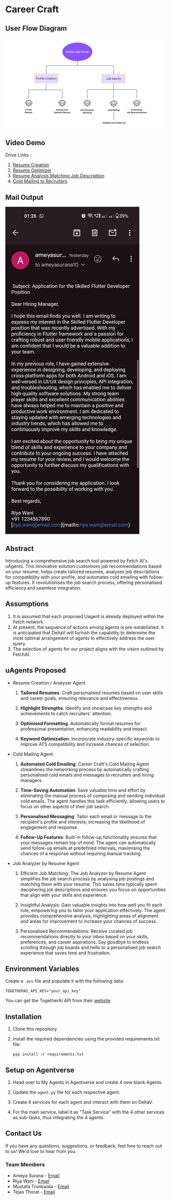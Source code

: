 # Career Craft
## User Flow Diagram
![User Flow Diagram](https://github.com/FireFeast7/uAgents/blob/a47c3349cd3ee9617d7da5e179bbdab8b3900f8a/integrations/career-craft/images/workflow.png)
## Video Demo
Drive Links : 
1. [Resume Creation](https://drive.google.com/file/d/1cedJPCkFWvkHznjmg6EzZhquIfc5qsC2/view?usp=drive_link)
2. [Resume Optimizer](https://drive.google.com/file/d/1B37y9_t_w2iU4J5pe8bFOrut7-_UZIE_/view?usp=drive_link)
3. [Resume Analysis Matching Job Description](https://drive.google.com/file/d/1EsL0Abt31LHm2IqnXuo6LxLsthKp17QH/view?usp=drive_link)
4. [Cold Mailing to Recruiters](https://drive.google.com/file/d/1dNyU557DA7P99wNsc36lYhiow830RzJu/view?usp=drive_link)

## Mail Output

![Output](https://github.com/FireFeast7/uAgents/blob/1c070209d8d68f117351ea07bd35e6cd5d236cae/integrations/career-craft/images/ouptut.jpg)

## Abstract

Introducing a comprehensive job search tool powered by Fetch AI's uAgents. This innovative solution customises job recommendations based on your resume, helps create tailored resumes, analyses job descriptions for compatibility with your profile, and automates cold emailing with follow-up features. It revolutionises the job search process, offering personalised efficiency and seamless integration.

## Assumptions

1. It is assumed that each proposed Uagent is already deployed within the Fetch network.
2. At present, the sequence of actions among agents is pre-established. It is anticipated that DeltaV will furnish the capability to determine the most optimal arrangement of agents to effectively address the user query.
3. The selection of agents for our project aligns with the vision outlined by FetchAI.

## uAgents Proposed

- Resume Creation / Analyzer Agent

  1. **Tailored Resumes**: Craft personalised resumes based on user skills and career goals, ensuring relevance and effectiveness.

  2. **Highlight Strengths**: Identify and showcase key strengths and achievements to catch recruiters' attention.

  3. **Optimised Formatting**: Automatically format resumes for professional presentation, enhancing readability and impact.

  4. **Keyword Optimization**: Incorporate industry-specific keywords to improve ATS compatibility and increase chances of selection.

- Cold Mailing Agent

  1. **Automated Cold Emailing**: Career Craft's Cold Mailing Agent streamlines the networking process by automatically crafting personalised cold emails and messages to recruiters and hiring managers.

  2. **Time-Saving Automation**: Save valuable time and effort by eliminating the manual process of composing and sending individual cold emails. The agent handles this task efficiently, allowing users to focus on other aspects of their job search.

  3. **Personalised Messaging**: Tailor each email or message to the recipient's profile and interests, increasing the likelihood of engagement and response.

  4. **Follow-Up Features**: Built-in follow-up functionality ensures that your messages remain top of mind. The agent can automatically send follow-up emails at predefined intervals, maximising the chances of a response without requiring manual tracking.

- Job Analyzer by Resume Agent

  1. Efficient Job Matching: The Job Analyzer by Resume Agent simplifies the job search process by analysing job postings and matching them with your resume. This saves time typically spent deciphering job descriptions and ensures you focus on opportunities that align with your skills and experience.

  2. Insightful Analysis: Gain valuable insights into how well you fit each role, empowering you to tailor your application effectively. The agent provides comprehensive analysis, highlighting areas of alignment and areas for improvement to increase your chances of success.

  3. Personalised Recommendations: Receive curated job recommendations directly to your inbox based on your skills, preferences, and career aspirations. Say goodbye to endless scrolling through job boards and hello to a personalised job search experience that saves time and frustration.

## Environment Variables

Create a `.env` file and populate it with the following data:

```env
TOGETHERAI_API_KEY="your_api_key"
```

You can get the TogetherAI API from their [website](https://www.together.ai/)

## Installation

1. Clone this repository.

2. Install the required dependencies using the provided requirements.txt file:

   ```shell
   pip install -r requirements.txt
   ```

## Setup on Agentverse

1. Head over to My Agents in Agentverse and create 4 new blank Agents.

2. Update the `agent.py` file for each respective agent.

3. Create 4 services for each agent and interact with them on DeltaV.

4. For the main service, label it as "Task Service" with the 4 other services as sub-tasks, thus integrating the 4 agents.

## Contact Us

If you have any questions, suggestions, or feedback, feel free to reach out to us! We'd love to hear from you.

### Team Members

- Ameya Surana - [Email](mailto:ameyasurana10@gmail.com)
- Riya Wani - [Email](mailto:riyawani26@gmail.com)
- Mustafa Trunkwala - [Email](mailto:mustafatrunkwala8@gmail.com)
- Tejas Thorat - [Email](mailto:tejaspthorat@gmail.com)

